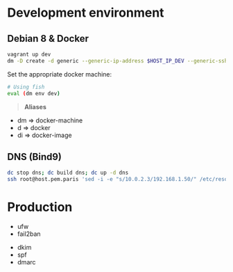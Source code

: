 # Development environment
## Debian 8 & Docker
```sh
vagrant up dev
dm -D create -d generic --generic-ip-address $HOST_IP_DEV --generic-ssh-user root --generic-ssh-key ~/.ssh/id_rsa  dev
```

Set the appropriate docker machine:
```sh
# Using fish
eval (dm env dev)
```

> **Aliases**
  + dm => docker-machine
  + d => docker
  + di => docker-image

## DNS (Bind9)
```sh
dc stop dns; dc build dns; dc up -d dns
ssh root@host.pem.paris 'sed -i -e "s/10.0.2.3/192.168.1.50/" /etc/resolv.conf'
```

# Production
+ ufw
+ fail2ban
* dkim
* spf
* dmarc
